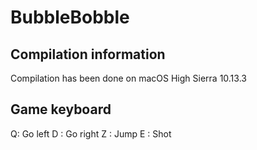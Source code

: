# BubbleBobble

## Compilation information

Compilation has been done on macOS High Sierra 10.13.3

## Game keyboard
Q: Go left
D : Go right
Z : Jump
E : Shot

